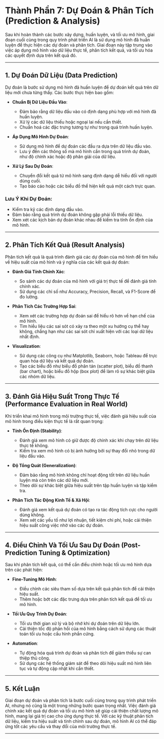 # Thành Phần 7: Dự Đoán & Phân Tích (Prediction & Analysis)

Sau khi hoàn thành các bước xây dựng, huấn luyện, và tối ưu mô hình, giai đoạn cuối cùng trong quy trình phát triển AI là sử dụng mô hình đã huấn luyện để thực hiện các dự đoán và phân tích. Giai đoạn này tập trung vào việc áp dụng mô hình vào dữ liệu thực tế, phân tích kết quả, và tối ưu hóa các quyết định dựa trên kết quả đó.

---

## 1. Dự Đoán Dữ Liệu (Data Prediction)

Dự đoán là bước sử dụng mô hình đã huấn luyện để dự đoán kết quả trên dữ liệu mới chưa từng thấy. Các bước thực hiện bao gồm:

- **Chuẩn Bị Dữ Liệu Đầu Vào**:
  - Đảm bảo rằng dữ liệu đầu vào có định dạng phù hợp với mô hình đã huấn luyện.
  - Xử lý các dữ liệu thiếu hoặc ngoại lai nếu cần thiết.
  - Chuẩn hoá các đặc trưng tương tự như trong quá trình huấn luyện.

- **Áp Dụng Mô Hình Dự Đoán**:
  - Sử dụng mô hình để dự đoán các đầu ra dựa trên dữ liệu đầu vào.
  - Lưu ý đến các thông số mà mô hình cần trong quá trình dự đoán, như độ chính xác hoặc độ phân giải của dữ liệu.

- **Xử Lý Sau Dự Đoán**:
  - Chuyển đổi kết quả từ mô hình sang định dạng dễ hiểu đối với người dùng cuối.
  - Tạo báo cáo hoặc các biểu đồ thể hiện kết quả một cách trực quan.

### Lưu Ý Khi Dự Đoán:

- Kiểm tra kỹ các định dạng đầu vào.
- Đảm bảo rằng quá trình dự đoán không gặp phải lỗi thiếu dữ liệu.
- Xem xét các kịch bản dự đoán khác nhau để kiểm tra tính ổn định của mô hình.

---

## 2. Phân Tích Kết Quả (Result Analysis)

Phân tích kết quả là quá trình đánh giá các dự đoán của mô hình để tìm hiểu về hiệu suất của mô hình và ý nghĩa của các kết quả dự đoán:

- **Đánh Giá Tính Chính Xác**:
  - So sánh các dự đoán của mô hình với giá trị thực tế để đánh giá tính chính xác.
  - Sử dụng các chỉ số như Accuracy, Precision, Recall, và F1-Score để đo lường.

- **Phân Tích Các Trường Hợp Sai**:
  - Xem xét các trường hợp dự đoán sai để hiểu rõ hơn về hạn chế của mô hình.
  - Tìm hiểu liệu các sai sót có xảy ra theo một xu hướng cụ thể hay không, chẳng hạn như các sai sót chỉ xuất hiện với các loại dữ liệu nhất định.

- **Visualization**:
  - Sử dụng các công cụ như Matplotlib, Seaborn, hoặc Tableau để trực quan hóa dữ liệu và kết quả dự đoán.
  - Tạo các biểu đồ như biểu đồ phân tán (scatter plot), biểu đồ thanh (bar chart), hoặc biểu đồ hộp (box plot) để làm rõ sự khác biệt giữa các nhóm dữ liệu.

---

## 3. Đánh Giá Hiệu Suất Trong Thực Tế (Performance Evaluation in Real World)

Khi triển khai mô hình trong môi trường thực tế, việc đánh giá hiệu suất của mô hình trong điều kiện thực tế là rất quan trọng:

- **Tính Ổn Định (Stability)**:
  - Đánh giá xem mô hình có giữ được độ chính xác khi chạy trên dữ liệu thực tế không.
  - Kiểm tra xem mô hình có bị ảnh hưởng bởi sự thay đổi nhỏ trong dữ liệu đầu vào.

- **Độ Tổng Quát (Generalization)**:
  - Đảm bảo rằng mô hình không chỉ hoạt động tốt trên dữ liệu huấn luyện mà còn trên các dữ liệu mới.
  - Theo dõi sự khác biệt giữa hiệu suất trên tập huấn luyện và tập kiểm tra.

- **Phân Tích Tác Động Kinh Tế & Xã Hội**:
  - Đánh giá xem kết quả dự đoán có tạo ra tác động tích cực cho người dùng không.
  - Xem xét các yếu tố như lợi nhuận, tiết kiệm chi phí, hoặc cải thiện hiệu suất công việc nhờ vào các dự đoán.

---

## 4. Điều Chỉnh Và Tối Ưu Sau Dự Đoán (Post-Prediction Tuning & Optimization)

Sau khi phân tích kết quả, có thể cần điều chỉnh hoặc tối ưu mô hình dựa trên các phát hiện:

- **Fine-Tuning Mô Hình**:
  - Điều chỉnh các siêu tham số dựa trên kết quả phân tích để cải thiện hiệu suất.
  - Thêm hoặc bớt các đặc trưng dựa trên phân tích kết quả để tối ưu mô hình.

- **Tối Ưu Quy Trình Dự Đoán**:
  - Tối ưu thời gian xử lý và bộ nhớ khi dự đoán trên dữ liệu lớn.
  - Cải thiện tốc độ phản hồi của mô hình bằng cách sử dụng các thuật toán tối ưu hoặc cấu hình phần cứng.

- **Automation**:
  - Tự động hóa quá trình dự đoán và phân tích để giảm thiểu sự can thiệp thủ công.
  - Sử dụng các hệ thống giám sát để theo dõi hiệu suất mô hình liên tục và tự động cập nhật khi cần thiết.

---

## 5. Kết Luận

Giai đoạn dự đoán và phân tích là bước cuối cùng trong quy trình phát triển AI, nhưng nó cũng là một trong những bước quan trọng nhất. Việc đánh giá chính xác kết quả dự đoán và tối ưu mô hình sẽ giúp cải thiện chất lượng mô hình, mang lại giá trị cao cho ứng dụng thực tế. Với các kỹ thuật phân tích dữ liệu, kiểm tra hiệu suất và tinh chỉnh sau dự đoán, mô hình AI có thể đáp ứng tốt các yêu cầu và thay đổi của môi trường thực tế.

---

